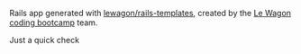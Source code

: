 Rails app generated with [lewagon/rails-templates](https://github.com/lewagon/rails-templates), created by the [Le Wagon coding bootcamp](https://www.lewagon.com) team.

Just a quick check